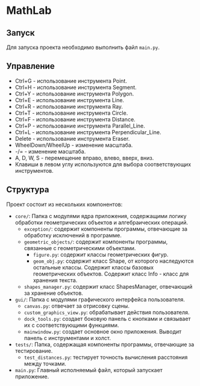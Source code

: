 # MathLab

## Запуск

Для запуска проекта необходимо выполнить файл `main.py`.

## Управление

- Ctrl+G - использование инструмента Point.
- Ctrl+H - использование инструмента Segment.
- Ctrl+Y - использование инструмента Polygon.
- Ctrl+E - использование инструмента Line.
- Ctrl+R - использование инструмента Ray.
- Ctrl+T - использование инструмента Circle.
- Ctrl+F - использование инструмента Distance.
- Ctrl+P - использование инструмента Parallel_Line.
- Ctrl+L - использование инструмента Perpendicular_Line.
- Delete - использование инструмента Eraser.
- WheelDown/WheelUp - изменение масштаба.
- -/= - изменение масштаба.
- A, D, W, S - перемещение вправо, влево, вверх, вниз.
- Клавиши в левом углу используются для выбора соответствующих инструментов.

## Структура

Проект состоит из нескольких компонентов:

- `core/`: Папка с модулями ядра приложения, содержащими логику обработки геометрических объектов и алгебраических
  операций.
    - `exception/`:  содержит компоненты программы, отвечающие за обработку исключений в программе.
    - `geometric_objects/`: содержит компоненты программы, связанные с геометрическими объектами.
        - `figure.py`: содержит классы геометрических фигур.
        - `geom_obj.py`: содержит класс Shape, от которого наследуются остальные классы. Содержит классы базовых геометрических объектов. Содержит класс Info - класс для хранения текста.
    - `shapes_manager.py`: содержит класс ShapesManager, отвечающий за хранение объектов.
- `gui/`: Папка с модулями графического интерфейса пользователя.
    - `canvas.py`: отвечает за отрисовку сцены.
    - `custom_graphics_view.py`: обрабатывает действия пользователя.
    - `dock_tools.py`: создает боковую панель с кнопками и связывает их с соответствующими функциями.
    - `mainwindow.py`: создает основное окно приложения. Выводит панель с инструментами и холст.
- `tests/`: Папка, содержащая компоненты программы, отвечающие за тестирование.
    - `test_distances.py`: тестирует точность вычисления расстояния между точками.
- `main.py`: Главный исполняемый файл, который запускает приложение.

